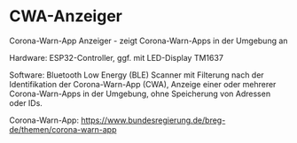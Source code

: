 # CWA-Anzeiger
Corona-Warn-App Anzeiger - zeigt Corona-Warn-Apps in der Umgebung an

Hardware: ESP32-Controller, ggf. mit LED-Display TM1637 

Software: Bluetooth Low Energy (BLE) Scanner mit Filterung nach der Identifikation der Corona-Warn-App (CWA), Anzeige einer oder mehrerer Corona-Warn-Apps in der Umgebung, ohne Speicherung von Adressen oder IDs.

Corona-Warn-App: https://www.bundesregierung.de/breg-de/themen/corona-warn-app
